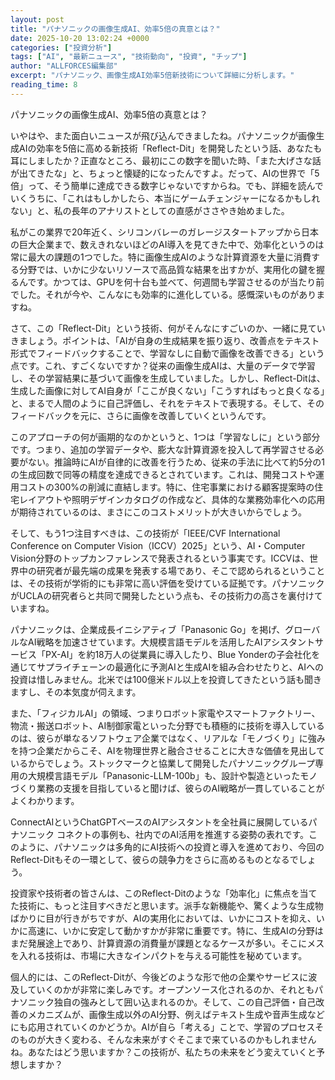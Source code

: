 ```yaml
---
layout: post
title: "パナソニックの画像生成AI、効率5倍の真意とは？"
date: 2025-10-20 13:02:24 +0000
categories: ["投資分析"]
tags: ["AI", "最新ニュース", "技術動向", "投資", "チップ"]
author: "ALLFORCES編集部"
excerpt: "パナソニック、画像生成AI効率5倍新技術について詳細に分析します。"
reading_time: 8
---
```


パナソニックの画像生成AI、効率5倍の真意とは？

いやはや、また面白いニュースが飛び込んできましたね。パナソニックが画像生成AIの効率を5倍に高める新技術「Reflect-Dit」を開発したという話、あなたも耳にしましたか？正直なところ、最初にこの数字を聞いた時、「また大げさな話が出てきたな」と、ちょっと懐疑的になったんですよ。だって、AIの世界で「5倍」って、そう簡単に達成できる数字じゃないですからね。でも、詳細を読んでいくうちに、「これはもしかしたら、本当にゲームチェンジャーになるかもしれない」と、私の長年のアナリストとしての直感がささやき始めました。

私がこの業界で20年近く、シリコンバレーのガレージスタートアップから日本の巨大企業まで、数えきれないほどのAI導入を見てきた中で、効率化というのは常に最大の課題の1つでした。特に画像生成AIのような計算資源を大量に消費する分野では、いかに少ないリソースで高品質な結果を出すかが、実用化の鍵を握るんです。かつては、GPUを何十台も並べて、何週間も学習させるのが当たり前でした。それが今や、こんなにも効率的に進化している。感慨深いものがありますね。

さて、この「Reflect-Dit」という技術、何がそんなにすごいのか、一緒に見ていきましょう。ポイントは、「AIが自身の生成結果を振り返り、改善点をテキスト形式でフィードバックすることで、学習なしに自動で画像を改善できる」という点です。これ、すごくないですか？従来の画像生成AIは、大量のデータで学習し、その学習結果に基づいて画像を生成していました。しかし、Reflect-Ditは、生成した画像に対してAI自身が「ここが良くない」「こうすればもっと良くなる」と、まるで人間のように自己評価し、それをテキストで表現する。そして、そのフィードバックを元に、さらに画像を改善していくというんです。

このアプローチの何が画期的なのかというと、1つは「学習なしに」という部分です。つまり、追加の学習データや、膨大な計算資源を投入して再学習させる必要がない。推論時にAIが自律的に改善を行うため、従来の手法に比べて約5分の1の生成回数で同等の精度を達成できるとされています。これは、開発コストや運用コストの300%の削減に直結します。特に、住宅事業における顧客提案時の住宅レイアウトや照明デザインカタログの作成など、具体的な業務効率化への応用が期待されているのは、まさにこのコストメリットが大きいからでしょう。

そして、もう1つ注目すべきは、この技術が「IEEE/CVF International Conference on Computer Vision（ICCV）2025」という、AI・Computer Vision分野のトップカンファレンスで発表されるという事実です。ICCVは、世界中の研究者が最先端の成果を発表する場であり、そこで認められるということは、その技術が学術的にも非常に高い評価を受けている証拠です。パナソニックがUCLAの研究者らと共同で開発したという点も、その技術力の高さを裏付けていますね。

パナソニックは、企業成長イニシアティブ「Panasonic Go」を掲げ、グローバルなAI戦略を加速させています。大規模言語モデルを活用したAIアシスタントサービス「PX-AI」を約18万人の従業員に導入したり、Blue Yonderの子会社化を通じてサプライチェーンの最適化に予測AIと生成AIを組み合わせたりと、AIへの投資は惜しみません。北米では100億米ドル以上を投資してきたという話も聞きますし、その本気度が伺えます。

また、「フィジカルAI」の領域、つまりロボット家電やスマートファクトリー、物流・搬送ロボット、AI制御家電といった分野でも積極的に技術を導入しているのは、彼らが単なるソフトウェア企業ではなく、リアルな「モノづくり」に強みを持つ企業だからこそ、AIを物理世界と融合させることに大きな価値を見出しているからでしょう。ストックマークと協業して開発したパナソニックグループ専用の大規模言語モデル「Panasonic-LLM-100b」も、設計や製造といったモノづくり業務の支援を目指していると聞けば、彼らのAI戦略が一貫していることがよくわかります。

ConnectAIというChatGPTベースのAIアシスタントを全社員に展開しているパナソニック コネクトの事例も、社内でのAI活用を推進する姿勢の表れです。このように、パナソニックは多角的にAI技術への投資と導入を進めており、今回のReflect-Ditもその一環として、彼らの競争力をさらに高めるものとなるでしょう。

投資家や技術者の皆さんは、このReflect-Ditのような「効率化」に焦点を当てた技術に、もっと注目すべきだと思います。派手な新機能や、驚くような生成物ばかりに目が行きがちですが、AIの実用化においては、いかにコストを抑え、いかに高速に、いかに安定して動かすかが非常に重要です。特に、生成AIの分野はまだ発展途上であり、計算資源の消費量が課題となるケースが多い。そこにメスを入れる技術は、市場に大きなインパクトを与える可能性を秘めています。

個人的には、このReflect-Ditが、今後どのような形で他の企業やサービスに波及していくのかが非常に楽しみです。オープンソース化されるのか、それともパナソニック独自の強みとして囲い込まれるのか。そして、この自己評価・自己改善のメカニズムが、画像生成以外のAI分野、例えばテキスト生成や音声生成などにも応用されていくのかどうか。AIが自ら「考える」ことで、学習のプロセスそのものが大きく変わる、そんな未来がすぐそこまで来ているのかもしれませんね。あなたはどう思いますか？この技術が、私たちの未来をどう変えていくと予想しますか？

